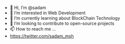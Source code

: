 - 👋 Hi, I’m @sadam
- 👀 I’m interested in Web Development
- 🌱 I’m currently learning about BlockChain Technology
- 💞️ I’m looking to contribute to open-source projects 
- 📫 How to reach me ...
- https://twitter.com/sadam_msh

<!---
sadamhussain-m/sadamhussain-m is a ✨ special ✨ repository because its `README.md` (this file) appears on your GitHub profile.
You can click the Preview link to take a look at your changes.
--->
